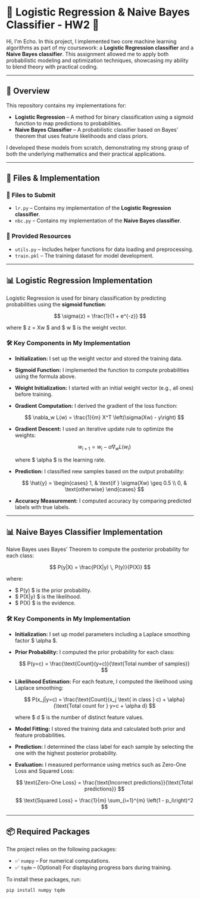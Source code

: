 # 🚀 **Logistic Regression & Naive Bayes Classifier - HW2** 🎯

Hi, I'm Echo. In this project, I implemented two core machine learning algorithms as part of my coursework: a **Logistic Regression classifier** and a **Naive Bayes classifier**. This assignment allowed me to apply both probabilistic modeling and optimization techniques, showcasing my ability to blend theory with practical coding.

---

## 📌 **Overview**
This repository contains my implementations for:
- **Logistic Regression** – A method for binary classification using a sigmoid function to map predictions to probabilities.
- **Naive Bayes Classifier** – A probabilistic classifier based on Bayes’ theorem that uses feature likelihoods and class priors.

I developed these models from scratch, demonstrating my strong grasp of both the underlying mathematics and their practical applications.

---

## 📂 **Files & Implementation**

### 🔧 **Files to Submit**
- `lr.py` – Contains my implementation of the **Logistic Regression classifier**.
- `nbc.py` – Contains my implementation of the **Naive Bayes classifier**.

### 📁 **Provided Resources**
- `utils.py` – Includes helper functions for data loading and preprocessing.
- `train.pkl` – The training dataset for model development.

---

## 📊 **Logistic Regression Implementation**
Logistic Regression is used for binary classification by predicting probabilities using the **sigmoid function**:

$$
\sigma(z) = \frac{1}{1 + e^{-z}}
$$

where $ z = Xw $ and $ w $ is the weight vector.

### 🛠 **Key Components in My Implementation**
- **Initialization:** I set up the weight vector and stored the training data.
- **Sigmoid Function:** I implemented the function to compute probabilities using the formula above.
- **Weight Initialization:** I started with an initial weight vector (e.g., all ones) before training.
- **Gradient Computation:** I derived the gradient of the loss function:

  $$
  \nabla_w L(w) = \frac{1}{m} X^T \left(\sigma(Xw) - y\right)
  $$

- **Gradient Descent:** I used an iterative update rule to optimize the weights:

  $$
  w_{i+1} = w_i - \alpha \nabla_w L(w_i)
  $$

  where $ \alpha $ is the learning rate.
- **Prediction:** I classified new samples based on the output probability:

  $$
  \hat{y} =
  \begin{cases} 
  1, & \text{if } \sigma(Xw) \geq 0.5 \\
  0, & \text{otherwise}
  \end{cases}
  $$

- **Accuracy Measurement:** I computed accuracy by comparing predicted labels with true labels.

---

## 📊 **Naive Bayes Classifier Implementation**
Naive Bayes uses Bayes' Theorem to compute the posterior probability for each class:

$$
P(y|X) = \frac{P(X|y) \, P(y)}{P(X)}
$$

where:
- $ P(y) $ is the prior probability.
- $ P(X|y) $ is the likelihood.
- $ P(X) $ is the evidence.

### 🛠 **Key Components in My Implementation**
- **Initialization:** I set up model parameters including a Laplace smoothing factor $ \alpha $.
- **Prior Probability:** I computed the prior probability for each class:

  $$
  P(y=c) = \frac{\text{Count}(y=c)}{\text{Total number of samples}}
  $$

- **Likelihood Estimation:** For each feature, I computed the likelihood using Laplace smoothing:

  $$
  P(x_j|y=c) = \frac{\text{Count}(x_j \text{ in class } c) + \alpha}{\text{Total count for } y=c + \alpha d}
  $$

  where $ d $ is the number of distinct feature values.
- **Model Fitting:** I stored the training data and calculated both prior and feature probabilities.
- **Prediction:** I determined the class label for each sample by selecting the one with the highest posterior probability.
- **Evaluation:** I measured performance using metrics such as Zero-One Loss and Squared Loss:

  $$
  \text{Zero-One Loss} = \frac{\text{Incorrect predictions}}{\text{Total predictions}}
  $$

  $$
  \text{Squared Loss} = \frac{1}{m} \sum_{i=1}^{m} \left(1 - p_i\right)^2
  $$

---

## 📦 **Required Packages**
The project relies on the following packages:
- ✅ `numpy` – For numerical computations.
- ✅ `tqdm` – (Optional) For displaying progress bars during training.

To install these packages, run:
```bash
pip install numpy tqdm
